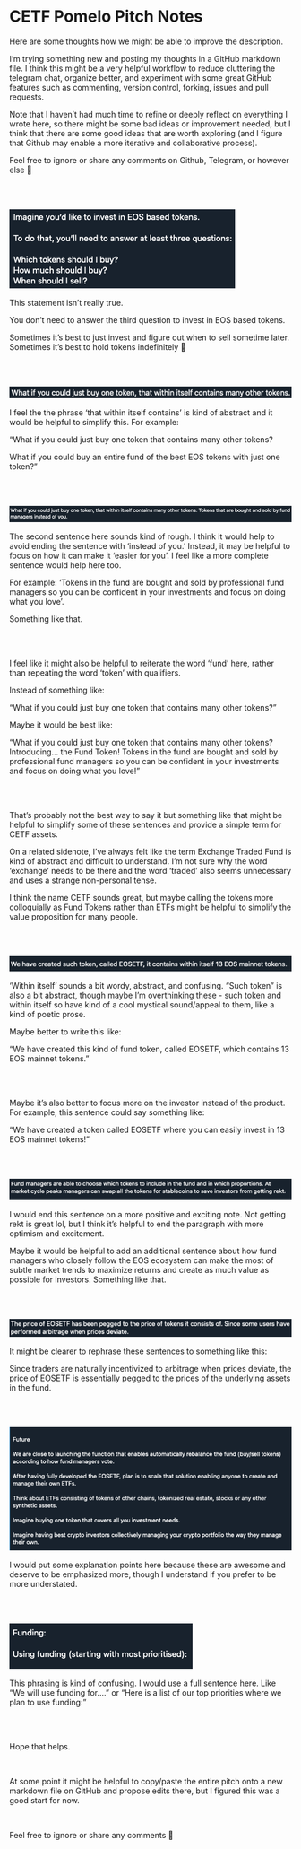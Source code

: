 # CETF Pomelo Pitch Notes





Here are some thoughts how we might be able to improve the description. 

I’m trying something new and posting my thoughts in a GitHub markdown file. I think this might be a very helpful workflow to reduce cluttering the telegram chat, organize better, and experiment with some great GitHub features such as commenting, version control, forking, issues and pull requests. 

Note that I haven’t had much time to refine or deeply reflect on everything I wrote here, so there might be some bad ideas or improvement needed, but I think that there are some good ideas that are worth exploring (and I figure that Github may enable a more iterative and collaborative process).

Feel free to ignore or share any comments on Github, Telegram, or however else 🙂



<br/>
<br/>



![](CETF%20Pomelo%20Pitch%20Notes/79AE0601-6244-4763-9CF0-3BB52CE6F5FB.png)


This statement isn’t really true.

You don’t need to answer the third question to invest in EOS based tokens. 

Sometimes it’s best to just invest and figure out when to sell sometime later. Sometimes it’s best to hold tokens indefinitely 🙂



<br/>
<br/>



![](CETF%20Pomelo%20Pitch%20Notes/8505906D-A2C3-4EEB-8ECC-479079658F72.png)

I feel the the phrase ‘that within itself contains’ is kind of abstract and it would be helpful to simplify this. For example:

“What if you could just buy one token that contains many other tokens? 

What if you could buy an entire fund of the best EOS tokens with just one token?”

 

<br/>
<br/>


![](CETF%20Pomelo%20Pitch%20Notes/01BBB0B3-8D37-4D50-A35D-7E1ACB9BFFFF.png)

The second sentence here sounds kind of rough. I think it would help to avoid ending the sentence with ‘instead of you.’ Instead, it may be helpful to focus on how it can make it ‘easier for you’.  I feel like a more complete sentence would help here too.

For example: ‘Tokens in the fund are bought and sold by professional fund managers so you can be confident in your investments and focus on doing what you love’.

Something like that.


<br/>
<br/>


I feel like it might also be helpful to reiterate the word ‘fund’ here, rather than repeating the word ‘token’ with qualifiers.

Instead of something like:

“What if you could just buy one token that contains many other tokens?”

Maybe it would be best like:

“What if you could just buy one token that contains many other tokens? Introducing… the Fund Token! Tokens in the fund are bought and sold by professional fund managers so you can be confident in your investments and focus on doing what you love!”


<br/>
<br/>


That’s probably not the best way to say it but something like that might be helpful to simplify some of these sentences and provide a simple term for CETF assets.

On a related sidenote, I’ve always felt like the term Exchange Traded Fund is kind of abstract and difficult to understand. I’m not sure why the word ‘exchange’ needs to be there and the word ‘traded’ also seems unnecessary and uses a strange non-personal tense. 

I think the name CETF sounds great, but maybe calling the tokens more colloquially as Fund Tokens rather than ETFs might be helpful to simplify the value proposition for many people.

<br/>
<br/>

![](CETF%20Pomelo%20Pitch%20Notes/20D4E6E7-A65B-49C3-BC00-84B2BF49895F.png)

‘Within itself’ sounds a bit wordy, abstract, and confusing. “Such token” is also a bit abstract, though maybe I’m overthinking these - such token and within itself so have kind of a cool mystical sound/appeal to them, like a kind of poetic prose. 

Maybe better to write this like: 

“We have created this kind of fund token, called EOSETF, which contains 13 EOS mainnet tokens.”


<br/>
<br/>


Maybe it’s also better to focus more on the investor instead of the product. For example, this sentence could say something like:

 “We have created a token called EOSETF where you can easily invest in 13 EOS mainnet tokens!”



<br/>
<br/>



![](CETF%20Pomelo%20Pitch%20Notes/41600925-A6E9-481D-ADEE-412AF281B1DD.png)

I would end this sentence on a more positive and exciting note. Not getting rekt is great lol, but I think it’s helpful to end the paragraph with more optimism and excitement.

Maybe it would be helpful to add an additional sentence about how fund managers who closely follow the EOS ecosystem can make the most of subtle market trends to maximize returns and create as much value as possible for investors. Something like that.



<br/>
<br/>



![](CETF%20Pomelo%20Pitch%20Notes/B4515F97-1009-4E35-B004-5F0B4E012510.png)

It might be clearer to rephrase these sentences to something like this: 

Since traders are naturally incentivized to arbitrage when prices deviate, the price of EOSETF is essentially pegged to the prices of the underlying assets in the fund.



<br/>
<br/>



![](CETF%20Pomelo%20Pitch%20Notes/49659020-4C23-45A3-9975-EB5065ABC125.png)

I would put some explanation points here because these are awesome and deserve to be emphasized more, though I understand if you prefer to be more understated.



<br/>
<br/>



![](CETF%20Pomelo%20Pitch%20Notes/6B2C9F1B-3B5A-4391-AAC4-A19B836BE2E6.png)

This phrasing is kind of confusing. I would use a full sentence here. Like “We will use funding for….” or “Here is a list of our top priorities where we plan to use funding:”


<br/>
<br/>




Hope that helps. 

<br/>

At some point it might be helpful to copy/paste the entire pitch onto a new markdown file on GitHub and propose edits there, but I figured this was a good start for now. 

<br/>

Feel free to ignore or share any comments 🙂

